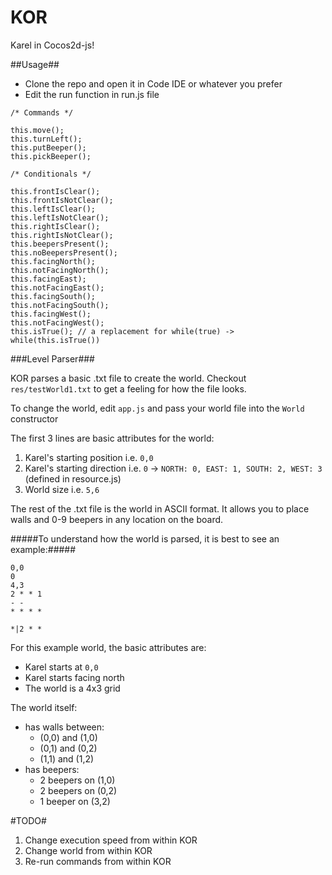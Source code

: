 KOR
===

Karel in Cocos2d-js! 

##Usage##

- Clone the repo and open it in Code IDE or whatever you prefer
- Edit the run function in run.js file
```
/* Commands */

this.move();
this.turnLeft();
this.putBeeper();
this.pickBeeper();

/* Conditionals */

this.frontIsClear();
this.frontIsNotClear();
this.leftIsClear();
this.leftIsNotClear();
this.rightIsClear();
this.rightIsNotClear();
this.beepersPresent();
this.noBeepersPresent();
this.facingNorth();
this.notFacingNorth();
this.facingEast);
this.notFacingEast();
this.facingSouth();
this.notFacingSouth();
this.facingWest();
this.notFacingWest();
this.isTrue(); // a replacement for while(true) -> while(this.isTrue())
```

###Level Parser###

KOR parses a basic .txt file to create the world. Checkout `res/testWorld1.txt` to get a feeling for how the file looks.

To change the world, edit `app.js` and pass your world file into the `World` constructor

The first 3 lines are basic attributes for the world:

1. Karel's starting position i.e. `0,0`
2. Karel's starting direction i.e. `0` -> `NORTH: 0, EAST: 1, SOUTH: 2, WEST: 3` (defined in resource.js)
3. World size i.e. `5,6` 

The rest of the .txt file is the world in ASCII format. It allows you to place walls and 0-9 beepers in any location on the board.

#####To understand how the world is parsed, it is best to see an example:#####

```
0,0
0
4,3
2 * * 1
- -    
* * * *
      
*|2 * *
```
For this example world, the basic attributes are:
- Karel starts at `0,0`
- Karel starts facing north
- The world is a 4x3 grid

The world itself:
- has walls between:
  - (0,0) and (1,0)
  - (0,1) and (0,2)
  - (1,1) and (1,2)
- has beepers:
  - 2 beepers on (1,0)
  - 2 beepers on (0,2)
  - 1 beeper on (3,2)


#TODO#
1. Change execution speed from within KOR
2. Change world from within KOR
3. Re-run commands from within KOR

